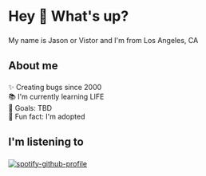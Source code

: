 <h1 align="left">Hey 👋 What's up?</h1>

###

<p align="left">My name is Jason or Vistor and I'm from Los Angeles, CA</p>

###

<h2 align="left">About me</h2>

###

<p align="left">✨ Creating bugs since 2000<br>📚 I'm currently learning LIFE<br>🎯 Goals: TBD<br>🎲 Fun fact: I'm adopted</p>

###

<h2 align="left">I'm listening to</h2>

###

[![spotify-github-profile](https://spotify-github-profile.kittinanx.com/api/view?uid=1260198936&cover_image=true&theme=novatorem&show_offline=true&background_color=121212&interchange=true&bar_color=53b14f&bar_color_cover=false)](https://github.com/kittinan/spotify-github-profile)

###
